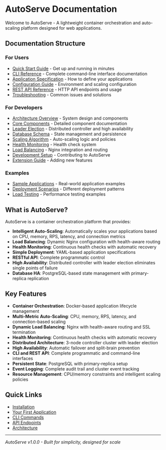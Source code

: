 # AutoServe Documentation

Welcome to AutoServe - A lightweight container orchestration and auto-scaling platform designed for web applications.

## Documentation Structure

### For Users
- [Quick Start Guide](docs/user-guide/quick-start.md) - Get up and running in minutes
- [CLI Reference](docs/user-guide/cli-reference.md) - Complete command-line interface documentation
- [Application Specification](docs/user-guide/app-spec.md) - How to define your applications
- [Configuration Guide](docs/user-guide/configuration.md) - Environment and scaling configuration
- [REST API Reference](docs/user-guide/api-reference.md) - HTTP API endpoints and usage
- [Troubleshooting](docs/user-guide/troubleshooting.md) - Common issues and solutions

### For Developers
- [Architecture Overview](docs/developer-guide/architecture.md) - System design and components
- [Core Components](docs/developer-guide/components.md) - Detailed component documentation
- [Leader Election](docs/developer-guide/leader-election.md) - Distributed controller and high availability
- [Database Schema](docs/developer-guide/database.md) - State management and persistence
- [Scaling Algorithm](docs/developer-guide/scaling.md) - Auto-scaling logic and policies
- [Health Monitoring](docs/developer-guide/health.md) - Health check system
- [Load Balancing](docs/developer-guide/load-balancing.md) - Nginx integration and routing
- [Development Setup](docs/developer-guide/development.md) - Contributing to AutoServe
- [Extension Guide](docs/developer-guide/extensions.md) - Adding new features

### Examples
- [Sample Applications](docs/examples/applications.md) - Real-world application examples
- [Deployment Scenarios](docs/examples/deployments.md) - Different deployment patterns
- [Load Testing](docs/examples/load-testing.md) - Performance testing examples

## What is AutoServe?

AutoServe is a container orchestration platform that provides:

- **Intelligent Auto-Scaling**: Automatically scales your applications based on CPU, memory, RPS, latency, and connection metrics
- **Load Balancing**: Dynamic Nginx configuration with health-aware routing
- **Health Monitoring**: Continuous health checks with automatic recovery
- **Simple Deployment**: YAML-based application specifications
- **RESTful API**: Complete programmatic control
- **High Availability**: Distributed controller with leader election eliminates single points of failure
- **Database HA**: PostgreSQL-based state management with primary-replica replication

## Key Features

- **Container Orchestration**: Docker-based application lifecycle management
- **Multi-Metric Auto-Scaling**: CPU, memory, RPS, latency, and connection-based scaling
- **Dynamic Load Balancing**: Nginx with health-aware routing and SSL termination
- **Health Monitoring**: Continuous health checks with automatic recovery
- **Distributed Architecture**: 3-node controller cluster with leader election
- **High Availability**: Automatic failover and split-brain prevention
- **CLI and REST API**: Complete programmatic and command-line interfaces
- **Persistent State**: PostgreSQL with primary-replica setup
- **Event Logging**: Complete audit trail and cluster event tracking
- **Resource Management**: CPU/memory constraints and intelligent scaling policies 

## Quick Links

- [Installation](docs/user-guide/quick-start.md#installation)
- [Your First Application](docs/user-guide/quick-start.md#deploying-your-first-app)
- [CLI Commands](docs/user-guide/cli-reference.md)
- [API Endpoints](docs/user-guide/api-reference.md)
- [Architecture](docs/developer-guide/architecture.md)

---

*AutoServe v1.0.0 - Built for simplicity, designed for scale*
